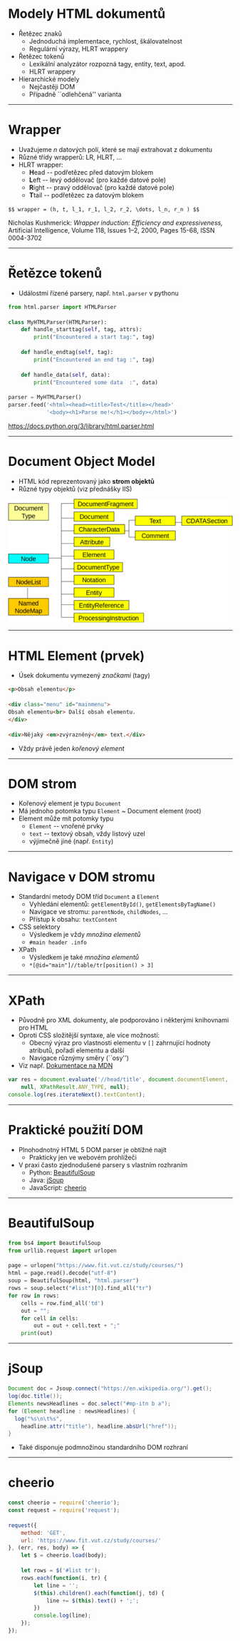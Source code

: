 # Modely HTML dokumentů

- Řetězec znaků
	- Jednoduchá implementace, rychlost, škálovatelnost
	- Regulární výrazy, HLRT wrappery
- Řetězec tokenů
	- Lexikální analyzátor rozpozná tagy, entity, text, apod.
	- HLRT wrappery
- Hierarchické modely
	- Nejčastěji DOM
	- Případně ``odlehčená'' varianta

---

# Wrapper

- Uvažujeme *n* datových polí, které se mají extrahovat z dokumentu
- Různé třídy wrapperů: LR, HLRT, ...
- HLRT wrapper:
	- **H**ead -- podřetězec před datovým blokem
	- **L**eft -- levý oddělovač (pro každé datové pole)
	- **R**ight -- pravý oddělovač (pro každé datové pole)
	- **T**tail -- podřetězec za datovým blokem

`$$ wrapper = (h, t, l_1, r_1, l_2, r_2, \dots, l_n, r_n ) $$`

<p class="cite">
Nicholas Kushmerick:
<em>Wrapper induction: Efficiency and expressiveness,</em>
Artificial Intelligence,
Volume 118, Issues 1–2,
2000,
Pages 15-68,
ISSN 0004-3702
</p>

---

# Řetězce tokenů

- Událostmi řízené parsery, např. `html.parser` v pythonu

```python
from html.parser import HTMLParser

class MyHTMLParser(HTMLParser):
    def handle_starttag(self, tag, attrs):
        print("Encountered a start tag:", tag)

    def handle_endtag(self, tag):
        print("Encountered an end tag :", tag)

    def handle_data(self, data):
        print("Encountered some data  :", data)

parser = MyHTMLParser()
parser.feed('<html><head><title>Test</title></head>'
            '<body><h1>Parse me!</h1></body></html>')
```

https://docs.python.org/3/library/html.parser.html

---

# Document Object Model

- HTML kód reprezentovaný jako **strom objektů**
- Různé typy objektů (viz přednášky IIS)

![Typy DOM objektů](assets/domclasses.svg) <!-- .element: height="600px" -->

---

# HTML Element (prvek)

- Úsek dokumentu vymezený *značkami* (tagy)

```html
<p>Obsah elementu</p>

<div class="menu" id="mainmenu">
Obsah elementu<br> Další obsah elementu.
</div>

<div>Nějaký <em>zvýrazněný</em> text.</div>
```

- Vždy právě jeden *kořenový element*

---

# DOM strom

- Kořenový element je typu `Document`
- Má jednoho potomka typu `Element` ~ Document element (root)
- Element může mít potomky typu
	- `Element` -- vnořené prvky
	- `text` -- textový obsah, vždy listový uzel
	- výjimečně jiné (např. `Entity`)

---

# Navigace v DOM stromu

- Standardní metody DOM tříd `Document` a `Element`
	- Vyhledání elementů: `getElementById()`, `getElementsByTagName()`
	- Navigace ve stromu: `parentNode`, `childNodes`, ...
	- Přístup k obsahu: `textContent`
- CSS selektory
	- Výsledkem je vždy *množina elementů*
	- `#main header .info`
- XPath
	- Výsledkem je také *množina elementů*
	- `*[@id="main"]//table/tr[position() > 3]`

---

# XPath

- Původně pro XML dokumenty, ale podporováno i některými knihovnami pro HTML
- Oproti CSS složitější syntaxe, ale více možností:
	- Obecný výraz pro vlastnosti elementu v `[]` zahrnující hodnoty atributů, pořadí elementu a další
	- Navigace různýmy směry (``osy'')
- Viz např. [Dokumentace na MDN](https://developer.mozilla.org/en-US/docs/Web/XPath/Introduction_to_using_XPath_in_JavaScript)

```javascript
var res = document.evaluate('//head/title', document.documentElement,
	null, XPathResult.ANY_TYPE, null);
console.log(res.iterateNext().textContent);

```

---

# Praktické použití DOM

- Plnohodnotný HTML 5 DOM parser je obtížné najít
	- Prakticky jen ve webovém prohlížeči
- V praxi často zjednodušené parsery s vlastním rozhraním
	- Python: [BeautifulSoup](https://www.crummy.com/software/BeautifulSoup/bs4/doc/)
	- Java: [jSoup](https://jsoup.org/)
	- JavaScript: [cheerio](https://cheerio.js.org/)

---

# BeautifulSoup

```python
from bs4 import BeautifulSoup
from urllib.request import urlopen

page = urlopen("https://www.fit.vut.cz/study/courses/")
html = page.read().decode("utf-8")
soup = BeautifulSoup(html, "html.parser")
rows = soup.select("#list")[0].find_all("tr")
for row in rows:
    cells = row.find_all('td')
    out = "";
    for cell in cells:
        out = out + cell.text + ";"
    print(out)
```

---

# jSoup

```java
Document doc = Jsoup.connect("https://en.wikipedia.org/").get();
log(doc.title());
Elements newsHeadlines = doc.select("#mp-itn b a");
for (Element headline : newsHeadlines) {
  log("%s\n\t%s", 
    headline.attr("title"), headline.absUrl("href"));
}
```

- Také disponuje podmnožinou standardního DOM rozhraní

---

# cheerio

```javascript
const cheerio = require('cheerio');
const request = require('request');

request({
    method: 'GET',
    url: 'https://www.fit.vut.cz/study/courses/'
}, (err, res, body) => {
    let $ = cheerio.load(body);

    let rows = $('#list tr');
    rows.each(function(i, tr) {
        let line = '';
        $(this).children().each(function(j, td) {
            line += $(this).text() + ';';
        })
        console.log(line);
    });
});
```
